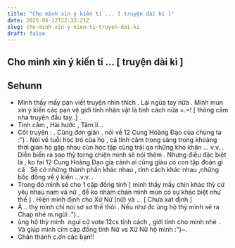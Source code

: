 ```yaml
---
title: "Cho mình xin ý kiến tí ... [ truyện dài kì ]"
date: 2025-06-12T22:33:21Z
slug: cho-minh-xin-y-kien-ti-truyen-dai-ki
draft: false
---
```


## Cho mình xin ý kiến tí ... [ truyện dài kì ]

## Sehunn

- Mình thấy mấy pạn viết truyện nhìn thích . Lại ngứa tay nữa . Mình mún xin ý kiến các pạn vệ giới tính nhân vật là tính cách nữa =.=! [ thông cãm nha truyện đầu tay..] .
- Tình cãm , Hài hước , Tâm lí...
- Cốt truyện :
. Cũng đơn giãn . nói về 12 Cung Hoàng Đạo của chúng ta :") . Nói về tuỗi học trò cũa họ , cả tình cãm trong sáng trong khoảng thời gian họ gặp nhau cùn học tập cùng trãi qa những khó khăn ... v.v. . Diễn biến ra sao thỳ torng chiện mình sẽ nói thêm . Nhưng điều đặc biệt là , ko fai 12 Cung Hoàng Đạo gia cảnh ai cũng giàu có con tập đoàn gì cã . Sẽ có những thành phần khác nhau , tính cách khác nhau ,những bốc đồng về ý kiến ...v.v. . 
- Trong đó mình sẻ cho 1 cặp đồng tính [ mình thấy mấy chịn khác thỳ cứ yêu nhau nam và nữ , để ko nhàm chán mình mún có sự khác biệt như thế ] . Hiện mình định cho Xử Nữ (nữ) và ... [ Chưa xát định ]
- À .. thỳ mình chỉ nói sơ sơ thế thôi . Nếu như đc ũng hộ thỳ mình sẽ ra Chap nhé m.ngừi :")..
 - ũng hộ thỳ mình .ngui cứ vote 12cs tính cách , giới tính cho mình nhé . Và giúp mình cím cặp đồng tính Nữ vs Xử Nữ hộ mình :")~.
- Chân thành c.ơn các bạn!!